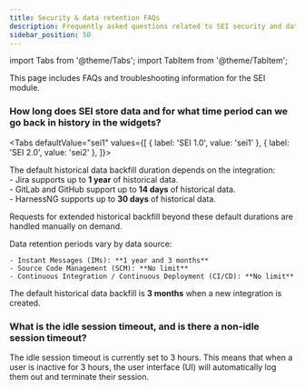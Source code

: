 ```yaml
---
title: Security & data retention FAQs
description: Frequently asked questions related to SEI security and data retention policies.
sidebar_position: 50
---
```


import Tabs from '@theme/Tabs';
import TabItem from '@theme/TabItem';

This page includes FAQs and troubleshooting information for the SEI module.

### How long does SEI store data and for what time period can we go back in history in the widgets?

<Tabs
  defaultValue="sei1"
  values={[
    { label: 'SEI 1.0', value: 'sei1' },
    { label: 'SEI 2.0', value: 'sei2' },
  ]}>
  
  <TabItem value="sei1">
  
  The default historical data backfill duration depends on the integration:  
    - Jira supports up to **1 year** of historical data.  
    - GitLab and GitHub support up to **14 days** of historical data.  
    - HarnessNG supports up to **30 days** of historical data.  
  
  Requests for extended historical backfill beyond these default durations are handled manually on demand.  
  
  Data retention periods vary by data source:  
  
    - Instant Messages (IMs): **1 year and 3 months**  
    - Source Code Management (SCM): **No limit**  
    - Continuous Integration / Continuous Deployment (CI/CD): **No limit**
  
  </TabItem>
  
  <TabItem value="sei2">
  
  The default historical data backfill is **3 months** when a new integration is created.  
  
  </TabItem>
</Tabs>


### What is the idle session timeout, and is there a non-idle session timeout?

The idle session timeout is currently set to 3 hours. This means that when a user is inactive for 3 hours, the user interface (UI) will automatically log them out and terminate their session.
